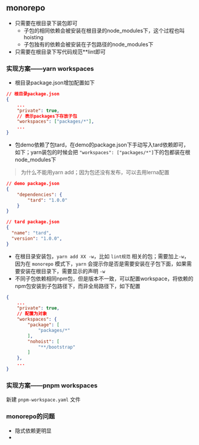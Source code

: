 ## monorepo
- 只需要在根目录下装包即可
  - 子包的相同依赖会被安装在根目录的node_modules下，这个过程也叫hoisting
  - 子包独有的依赖会被安装在子包路径的node_modules下
- 只需要在根目录下写代码规范**lint即可


### 实现方案——yarn workspaces
- 根目录package.json增加配置如下
```json
// 根目录package.json
{
    ...
    "private": true,
    // 表示packages下存放子包
    "workspaces": ["packages/*"],
    ...
}
```
- 包demo依赖了包tard，在demo的package.json下手动写入tard依赖即可，如下；yarn装包的时候会把 `"workspaces": ["packages/*"]`下的包都装在根node_modules下
> 为什么不能用yarn add；因为包还没有发布，可以去用lerna配置
```json
// demo package.json
{
    "dependencies": {
        "tard": "1.0.0"
    }
}
```
```json
// tard package.json
{
  "name": "tard",
  "version": "1.0.0",
}
```
- 在根目录安装包，`yarn add XX -w`，比如 `lint规范` 相关的包；需要加上`-w`，因为在 `monorepo` 模式下，`yarn` 会提示你是否是需要安装在子包下面，如果需要安装在根目录下，需要显示的声明 `-w`
- 不同子包依赖相同npm包，但是版本不一致，可以配置workspace，将依赖的npm包安装到子包路径下，而非全局路径下，如下配置
```json
{
    ...
    "private": true,
    // 配置为对象
    "workspaces": {
        "package": [
            "packages/*"
        ],
        "nohoist": [
            "**/bootstrap"
        ]
    },
    ...
}
```


### 实现方案——pnpm workspaces
新建 `pnpm-workspace.yaml` 文件

### monorepo的问题
- 隐式依赖更明显
- 